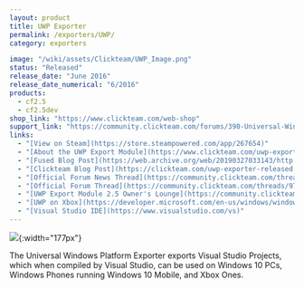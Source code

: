 ```yaml
---
layout: product
title: UWP Exporter
permalink: /exporters/UWP/
category: exporters

image: "/wiki/assets/Clickteam/UWP_Image.png"
status: "Released"
release_date: "June 2016"
release_date_numerical: "6/2016"
products:
  - cf2.5
  - cf2.5dev
shop_link: "https://www.clickteam.com/web-shop"
support_link: "https://community.clickteam.com/forums/390-Universal-Windows-Platform-Module-2-5"
links:
  - "[View on Steam](https://store.steampowered.com/app/267654)"
  - "[About the UWP Export Module](https://www.clickteam.com/uwp-export-module)"
  - "[Fused Blog Post](https://web.archive.org/web/20190327033143/http://www.clickteamfused.com/blog/uwp-exporter-release/)"
  - "[Clickteam Blog Post](https://clickteam.com/uwp-exporter-released.html)"
  - "[Official Forum News Thread](https://community.clickteam.com/threads/97784-UWP-Export-Module-Now-Out!)"
  - "[Official Forum Thread](https://community.clickteam.com/threads/97881-UWP-Export-Module-Now-Out!)"
  - "[UWP Export Module 2.5 Owner's Lounge](https://community.clickteam.com/forums/389-Owner-s-Lounge-Universal-Windows-Platform-(2-5) )"
  - "[UWP on Xbox](https://developer.microsoft.com/en-us/windows/windows-apps/uwp-on-xbox)"
  - "[Visual Studio IDE](https://www.visualstudio.com/vs)"
---
```


![](/wiki/assets/Clickteam/Fusion_UWP.png){:width="177px"}

The Universal Windows Platform Exporter exports Visual Studio Projects, which when compiled by Visual Studio, can be used on Windows 10 PCs, Windows Phones running Windows 10 Mobile, and Xbox Ones.
